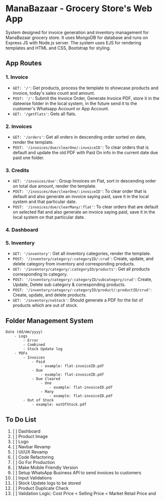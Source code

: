 # ManaBazaar - Grocery Store's Web App

System designed for invoice generation and inventory management for ManaBazaar grocery store. It uses MongoDB for database and runs on Express JS with Node.js server. The system uses EJS for rendering templates and HTML and CSS, Bootstrap for styling.

## App Routes

### 1. Invoice

- `GET: '/'`: Get products, process the template to showcase products and invoice, today's sales count and amount.
- `POST: '/'`: Submit the Invoice Order, Generate Invoice PDF, store it in the datewise folder in the local system, in the future send it to the customer's Whatsapp Account or App Account.
- `GET: '/getFlats'`: Gets all flats.

### 2. Invoices

- `GET: '/orders'`: Get all orders in descending order sorted on date, render the template.
- `POST: '/invoices/due/clearOne/:invoiceID'`: To clear orders that is default and update the old PDF with Paid On info in the current date due paid one folder.

### 3. Credits

- `GET: '/invoices/due'`: Group Invoices on Flat, sort in descending order on total due amount, render the template.
- `POST: '/invoices/due/clearOne/:invoiceID'`: To clear order that is default and also generate an invoice saying paid, save it in the local system and that particular date.
- `POST: '/invoices/due/clearMany/:flat'`: To clear orders that are default on selected flat and also generate an invoice saying paid, save it in the local system on that particular date.

### 4. Dashboard

### 5. Inventory

- `GET: '/inventory'`: Get all inventory categories, render the template.
- `POST: '/inventory/category/:categoryID/:crud'`: Create, update, and delete category from inventory and corresponding products.
- `GET: '/inventory/category/:categoryID/products'`: Get all products corresponding to category.
- `POST: '/inventory/category/:categoryID/subcategory/crud'`: Create, Update, Delete sub category & corresponding products.
- `POST: '/inventory/category/:categoryID/product/:productID/crud'`: Create, update, and delete products.
- `GET: '/inventory/noStock'`: Should generate a PDF for the list of products which are out of stock.

## Folder Management System
    Date (dd/mm/yyyy)
        - Logs
            - Error
            - Combined
            - Stock Update log
        - PDFs
            - Invoices
                - Paid
                    - example: flat-invoiceID.pdf
                - Due
                    - example: flat-invoiceID.pdf
                - Due Cleared
                    - One
                        - example: flat-invoiceID.pdf
                    - Many
                        - example: flat-invoiceID.pdf
            - Out of Stock
                - example: outOfStock.pdf


## To Do List

1. [ ] Dashboard
2. [ ] Product Image
3. [ ] Logo
4. [ ] Navbar Revamp
5. [ ] UI/UX Revamp
6. [ ] Code Refactoring
7. [ ] Go For Production
8. [ ] Make Mobile Friendly Version
9. [ ] Setup WhatsApp Business API to send invoices to customers
10. [ ] Input Validations
11. [ ] Stock Update logs to be stored
12. [ ] Product Duplicate Check
13. [ ] Validation Logic: Cost Price < Selling Price < Market Retail Price and
